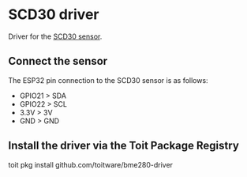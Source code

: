 # SCD30 driver

Driver for the [SCD30 sensor](https://www.sensirion.com/en/environmental-sensors/carbon-dioxide-sensors/carbon-dioxide-sensors-scd30/).

## Connect the sensor

The ESP32 pin connection to the SCD30 sensor is as follows:

- GPIO21 > SDA
- GPIO22 > SCL
- 3.3V > 3V
- GND > GND

## Install the driver via the Toit Package Registry

toit pkg install github.com/toitware/bme280-driver
